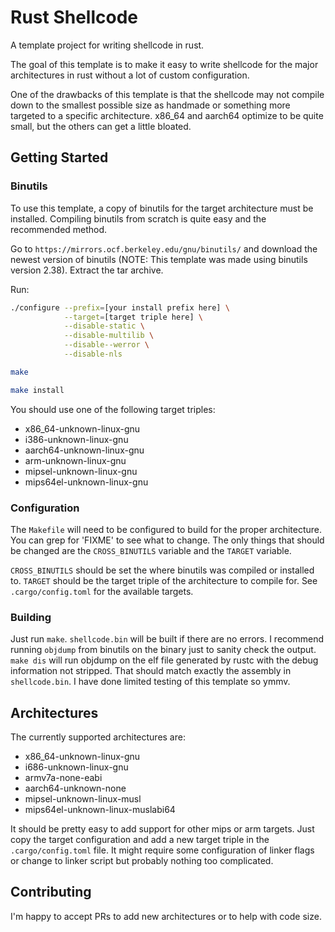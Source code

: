 # Rust Shellcode
A template project for writing shellcode in rust.

The goal of this template is to make it easy to write shellcode for the major architectures in rust without a lot of custom configuration.

One of the drawbacks of this template is that the shellcode may not compile down to the smallest possible size as handmade or something
more targeted to a specific architecture. x86_64 and aarch64 optimize to be quite small, but the others can get a little bloated.

## Getting Started
### Binutils
To use this template, a copy of binutils for the target architecture must be installed. Compiling binutils from scratch is quite easy
and the recommended method.

Go to `https://mirrors.ocf.berkeley.edu/gnu/binutils/` and download the newest version of binutils (NOTE: This template was made using binutils version 2.38).
Extract the tar archive.

Run:
```bash
./configure --prefix=[your install prefix here] \
            --target=[target triple here] \
            --disable-static \
            --disable-multilib \
            --disable--werror \
            --disable-nls

make

make install
```

You should use one of the following target triples:
 - x86_64-unknown-linux-gnu
 - i386-unknown-linux-gnu
 - aarch64-unknown-linux-gnu
 - arm-unknown-linux-gnu
 - mipsel-unknown-linux-gnu
 - mips64el-unknown-linux-gnu

### Configuration
The `Makefile` will need to be configured to build for the proper architecture. You can grep for 'FIXME' to
see what to change. The only things that should be changed are the `CROSS_BINUTILS` variable and the `TARGET` variable.

`CROSS_BINUTILS` should be set the where binutils was compiled or installed to. `TARGET` should be the target triple of
the architecture to compile for. See `.cargo/config.toml` for the available targets.

### Building
Just run `make`. `shellcode.bin` will be built if there are no errors. I recommend running `objdump` from binutils on the binary just to
sanity check the output. `make dis` will run objdump on the elf file generated by rustc with the debug information not stripped. That should
match exactly the assembly in `shellcode.bin`. I have done limited testing of this template so ymmv.

## Architectures
The currently supported architectures are:
 - x86_64-unknown-linux-gnu
 - i686-unknown-linux-gnu
 - armv7a-none-eabi
 - aarch64-unknown-none
 - mipsel-unknown-linux-musl
 - mips64el-unknown-linux-muslabi64

It should be pretty easy to add support for other mips or arm targets. Just copy the target configuration and add a new target triple in the
`.cargo/config.toml` file. It might require some configuration of linker flags or change to linker script but probably nothing too complicated.

## Contributing
I'm happy to accept PRs to add new architectures or to help with code size.
